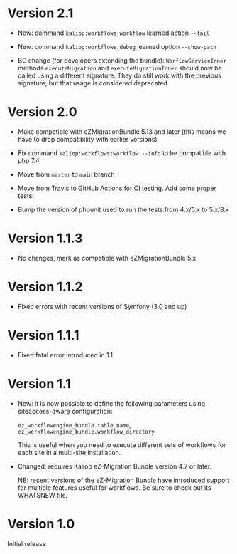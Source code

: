 Version 2.1
===========

* New: command `kaliop:workflows:workflow` learned action `--fail`

* New: command `kaliop:workflows:debug` learned option `--show-path`

* BC change (for developers extending the bundle): `WorflowServiceInner` methods `executeMigration` and `executeMigrationInner`
  should now be called using a different signature. They do still work with the previous signature, but that usage is
  considered deprecated


Version 2.0
===========

* Make compatible with eZMigrationBundle 5.13 and later (this means we have to drop compatibility with earlier versions)

* Fix command `kaliop:workflows:workflow --info` to be compatible with php 7.4

* Move from `master` to `main` branch

* Move from Travis to GitHub Actions for CI testing. Add some proper tests!

* Bump the version of phpunit used to run the tests from 4.x/5.x to 5.x/8.x


Version 1.1.3
=============

* No changes, mark as compatible with eZMigrationBundle 5.x


Version 1.1.2
=============

* Fixed errors with recent versions of Symfony (3.0 and up)


Version 1.1.1
=============

* Fixed fatal error introduced in 1.1


Version 1.1
===========

* New: it is now possible to define the following parameters using siteaccess-aware configuration:

    `ez_workflowengine_bundle.table_name`, `ez_workflowengine_bundle.workflow_directory`

    This is useful when you need to execute different sets of workflows for each site in a multi-site installation.

* Changed: requires Kaliop eZ-Migration Bundle version 4.7 or later.

    NB: recent versions of the eZ-Migration Bundle have introduced support for multiple features useful for
    workflows. Be sure to check out its WHATSNEW file.


Version 1.0
===========

Initial release
